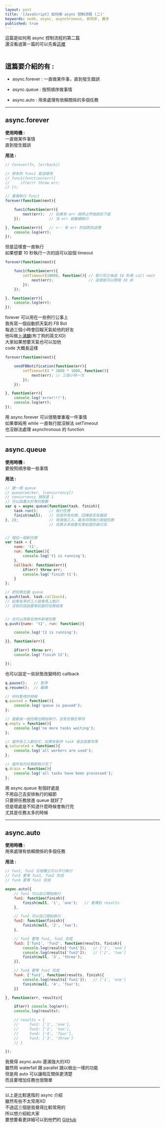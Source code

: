 ```yaml
---
layout: post
title: '[JavaScript] 如何用 async 控制流程 (二)'
keywords: node, async, asynchronous, 非同步, 異步
published: true
---
```


這篇是如何用 async 控制流程的第二篇<br>
還沒看過第一篇的可以先看[這裡](../../../../2016/05/31/async/)<br><br>


## 這篇要介紹的有 :
- async.forever : 一直做某件事，直到發生錯誤

- async.queue : 按照順序做事情

- async.auto : 用來處理有依賴關係的多個任務

---

## async.forever
<b>使用時機 :</b><br>
一直做某件事情<br>
直到發生錯誤<br>

<b>用法 :</b><br>

```js
// forever(fn, [errback])

// 原本的 func1 是這樣用
// func1(function(err){
//     if(err) throw err;
// });

// 重複執行 func1
forever(function(next){

    func1(function(err){
        next(err);  // 如果有 err 就停止然後跳到下面
    });             // 沒 err 就繼續執行

}, function(err){   // <-- 有 err 的話跑到這裡
    console.log(err);
});

```

但是這樣會一直執行<br>
如果想要 10 秒執行一次的話可以設個 timeout<br>

```js
forever(function(next){

    func1(function(err){
        setTimeout(10000, function(){ // 執行完之後過 10 秒再 call next
            next(err);                // 這樣就可以間隔 10 秒
        });
    });

}, function(err){
    console.log(err);
});

```

forever 可以用在一些例行公事上<br>
我有寫一個自動抓天氣的 FB Bot<br>
每過三個小時會回報天氣給他的好友<br>
他叫做[卜浦麟](https://www.facebook.com/profile.php?id=100011531653577)(布丁狗的英文XD)<br>
大家如果想要天氣也可以加他<br>
code 大概長這樣<br>

```js
forever(function(next){

    sendFBNotification(function(err){
        setTimeout(3 * 3600 * 1000, function(){
            next(err); // 三個小時一次
        });
    });

}, function(err){
    console.log('error!!!');
    console.log(err);
});
```

用 async.forever 可以很簡單重複一件事情<br>
如果單純用 while 一直執行就沒辦法 setTimeout<br>
也沒辦法處理 asynchronous 的 function<br>

---

## async.queue
<b>使用時機 :</b><br>
要按照順序做一些事情<br>

<b>用法 :</b><br>

```js
// 建一個 queue
// queue(worker, [concurrency])
// concurrency 預設是 1
// 可以設置大於零的整數
var q = async.queue(function(task, finish){
    task.run();     // 執行任務
    finish(null);   // 完成所有任務，回傳是否有錯誤
}, 2);              // 有兩個工人，最多同時執行兩個任務
                    // 任務太多就要先等前面的執行完


// 增加一個新任務
var task = {
    name: 't1',
    run: function(){
        console.log('t1 is running');
    },
    callback: function(err){
        if(err) throw err;
        console.log('finish t1');
    }
};

// 把任務加進 queue
q.push(task, task.callback);    
// 如果有多的工人就會馬上執行
// 沒有的話就要等前面的任務結束


// 也可以用匿名物件新增任務
q.push({name: 't2', run: function(){

    console.log('t2 is running');

}}, function(err){

    if(err) throw err;
    console.log('finish t2');

});
```

也可以設定一些狀態改變時的 callback<br>

```js
q.pause();   // 暫停
q.resume();  // 繼續

// 呼叫暫停的時候
q.paused = function(){
    console.log('queue is paused');
};

// 當最後一個任務也開始執行，沒有任務在等待
q.empty = function(){
    console.log('no more tasks waiting');
};

// 當所有工人都在忙，如果有新的 task 進去就要先等
q.saturated = function(){
    console.log('all workers are used');
};

// 當所有的任務都執行完了
q.drain = function(){
    console.log('all tasks have been processed');
};
```

用 async.queue 有個好處是<br>
不用自己去安排執行的細節<br>
只要把任務放進 queue 就好了<br>
但是壞處是不知道什麼時候會執行完<br>
尤其是任務太多的時候<br>

---

## async.auto
<b>使用時機 :</b><br>
用來處理有依賴關係的多個任務<br>

<b>用法 :</b><br>

```js
// fun1, fun2 互相獨立可以平行執行
// fun3 要等 fun1, fun2 完成
// fun4 要等 fun1 完成

async.auto({
    // fun1 可以自己開始執行
    fun1: function(finish){
        finish(null, '1', 'one');   // 會傳到 results
    },

    // fun2 可以自己開始執行
    fun2: function(finish){
        finish(null, '2', 'two');
    },

    // fun3 要等 fun1, fun2 完成
    fun3: ['fun1', 'fun2', function(results, finish){
        console.log(results['fun1']);   // ['1', 'one']
        console.log(results['fun2']);   // ['2', 'two']
        finish(null, '3', 'three');
    }],

    // fun4 要等 fun1 完成
    fun4: ['fun1', function(results, finish){
        console.log(results['fun1']);   // ['1', 'one']
        finish(null, '4', 'four');
    }]

}, function(err, results){

    if(err) console.log(err);
    console.log(results);

    // results = { 
    //     fun1: ['1', 'one'],
    //     fun2: ['2', 'two'],
    //     fun4: ['4', 'four'],
    //     fun3: ['3', 'three'] 
    // }

});
```

我覺得 async.auto 還滿強大的XD<br>
雖然用 waterfall 跟 parallel 跟以做出一樣的功能<br>
但是用 auto 可以讓相互關係更清楚<br>
而且要增加任務也很簡單<br>

---

以上是比較進階的 async 介紹<br>
雖然有些不太常用XD<br>
不過這三個是我覺得比較常用的<br>
所以想介紹給大家<br>
要想要看更詳細可以到他們的 [GitHub](https://github.com/caolan/async)<br>

